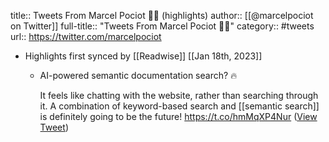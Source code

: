 title:: Tweets From Marcel Pociot 🧙‍♂️ (highlights)
author:: [[@marcelpociot on Twitter]]
full-title:: "Tweets From Marcel Pociot 🧙‍♂️"
category:: #tweets
url:: https://twitter.com/marcelpociot

- Highlights first synced by [[Readwise]] [[Jan 18th, 2023]]
	- AI-powered semantic documentation search? 🔥
	  
	  It feels like chatting with the website, rather than searching through it.
	  A combination of keyword-based search and [[semantic search]] is definitely going to be the future! https://t.co/hmMqXP4Nur ([View Tweet](https://twitter.com/marcelpociot/status/1613322623387111427))